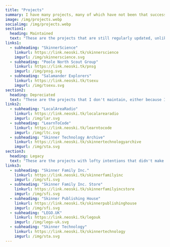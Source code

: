 ```yaml
---
title: "Projects"
summary: I have many projects, many of which have not been that successful...
image: /img/projects.webp
socialimg: /img/projects.webp
section1:
  heading: Maintained
  text: "These are the projects that are still regularly updated, unlike others..."
links1:
  - subheading: "SkinnerScience"
    linkurl: https://link.neoski.tk/skinnerscience
    imgurl: /img/skinnerscience.svg
  - subheading: "Poole North Scout Group"
    linkurl: https://link.neoski.tk/pnsg
    imgurl: /img/pnsg.svg
  - subheading: "Salamander Explorers"
    linkurl: https://link.neoski.tk/tsexu
    imgurl: /img/tsexu.svg
section2:
  heading: Depreciated
  text: "These are the projects that I don't maintain, either because I've given up or, yeah, I've given up..."
links2:
  - subheading: "LocalAreaRadio"
    linkurl: https://link.neoski.tk/localarearadio
    imgurl: /img/lar.svg
  - subheading: "LearnToCode"
    linkurl: https://link.neoski.tk/learntocode
    imgurl: /img/ltc.svg
  - subheading: "Skinner Technology Archive"
    linkurl: https://link.neoski.tk/skinnertechnologyarchive
    imgurl: /img/sta.svg
section3:
  heading: Legacy
  text: "These are the projects with lofty intentions that didn't make it through the bumpy alpha process. Some of them were intended as businesses offering services, which are of course unavailable. Overall, these are market flops and diabolical messes by the looks of it."
links3:
  - subheading: "Skinner Family Inc."
    linkurl: https://link.neoski.tk/skinnerfamilyinc
    imgurl: /img/sfi.svg
  - subheading: "Skinner Family Inc. Store"
    linkurl: https://link.neoski.tk/skinnerfamilyincstore
    imgurl: /img/sfi.svg
  - subheading: "Skinner Publishing House"
    linkurl: https://link.neoski.tk/skinnerpublishinghouse
    imgurl: /img/sfi.svg
  - subheading: "LEGO.UK"
    linkurl: https://link.neoski.tk/legouk
    imgurl: /img/lego-uk.svg
  - subheading: "Skinner Technology"
    linkurl: https://link.neoski.tk/skinnertechnology
    imgurl: /img/sta.svg
---
```

